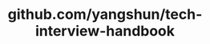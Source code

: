 ---
layout: post
title: github.com/yangshun/tech-interview-handbook
categories: link
tags: [انگلیسی, برنامه‌نویسی]
---